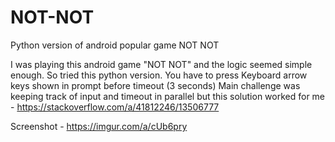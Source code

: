 # NOT-NOT
Python version of android popular game NOT NOT

I was playing this android game "NOT NOT" and the logic seemed simple enough. So tried this python version.
You have to press Keyboard arrow keys shown in prompt before timeout (3 seconds)
Main challenge was keeping track of input and timeout in parallel but this solution worked for me - https://stackoverflow.com/a/41812246/13506777

Screenshot - https://imgur.com/a/cUb6pry
